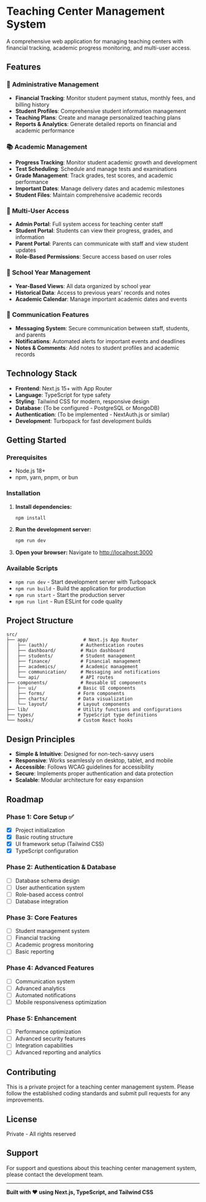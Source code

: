 # Teaching Center Management System

A comprehensive web application for managing teaching centers with financial tracking, academic progress monitoring, and multi-user access.

## Features

### 🏢 **Administrative Management**
- **Financial Tracking**: Monitor student payment status, monthly fees, and billing history
- **Student Profiles**: Comprehensive student information management
- **Teaching Plans**: Create and manage personalized teaching plans
- **Reports & Analytics**: Generate detailed reports on financial and academic performance

### 📚 **Academic Management**
- **Progress Tracking**: Monitor student academic growth and development
- **Test Scheduling**: Schedule and manage tests and examinations
- **Grade Management**: Track grades, test scores, and academic performance
- **Important Dates**: Manage delivery dates and academic milestones
- **Student Files**: Maintain comprehensive academic records

### 👥 **Multi-User Access**
- **Admin Portal**: Full system access for teaching center staff
- **Student Portal**: Students can view their progress, grades, and information
- **Parent Portal**: Parents can communicate with staff and view student updates
- **Role-Based Permissions**: Secure access based on user roles

### 📅 **School Year Management**
- **Year-Based Views**: All data organized by school year
- **Historical Data**: Access to previous years' records and notes
- **Academic Calendar**: Manage important academic dates and events

### 💬 **Communication Features**
- **Messaging System**: Secure communication between staff, students, and parents
- **Notifications**: Automated alerts for important events and deadlines
- **Notes & Comments**: Add notes to student profiles and academic records

## Technology Stack

- **Frontend**: Next.js 15+ with App Router
- **Language**: TypeScript for type safety
- **Styling**: Tailwind CSS for modern, responsive design
- **Database**: (To be configured - PostgreSQL or MongoDB)
- **Authentication**: (To be implemented - NextAuth.js or similar)
- **Development**: Turbopack for fast development builds

## Getting Started

### Prerequisites

- Node.js 18+ 
- npm, yarn, pnpm, or bun

### Installation

1. **Install dependencies:**
   ```bash
   npm install
   ```

2. **Run the development server:**
   ```bash
   npm run dev
   ```

3. **Open your browser:**
   Navigate to [http://localhost:3000](http://localhost:3000)

### Available Scripts

- `npm run dev` - Start development server with Turbopack
- `npm run build` - Build the application for production
- `npm run start` - Start the production server
- `npm run lint` - Run ESLint for code quality

## Project Structure

```
src/
├── app/                    # Next.js App Router
│   ├── (auth)/            # Authentication routes
│   ├── dashboard/         # Main dashboard
│   ├── students/          # Student management
│   ├── finance/           # Financial management
│   ├── academics/         # Academic management
│   ├── communication/     # Messaging and notifications
│   └── api/               # API routes
├── components/            # Reusable UI components
│   ├── ui/               # Basic UI components
│   ├── forms/            # Form components
│   ├── charts/           # Data visualization
│   └── layout/           # Layout components
├── lib/                  # Utility functions and configurations
├── types/                # TypeScript type definitions
└── hooks/                # Custom React hooks
```

## Design Principles

- **Simple & Intuitive**: Designed for non-tech-savvy users
- **Responsive**: Works seamlessly on desktop, tablet, and mobile
- **Accessible**: Follows WCAG guidelines for accessibility
- **Secure**: Implements proper authentication and data protection
- **Scalable**: Modular architecture for easy expansion

## Roadmap

### Phase 1: Core Setup ✅
- [x] Project initialization
- [x] Basic routing structure
- [x] UI framework setup (Tailwind CSS)
- [x] TypeScript configuration

### Phase 2: Authentication & Database
- [ ] Database schema design
- [ ] User authentication system
- [ ] Role-based access control
- [ ] Database integration

### Phase 3: Core Features
- [ ] Student management system
- [ ] Financial tracking
- [ ] Academic progress monitoring
- [ ] Basic reporting

### Phase 4: Advanced Features
- [ ] Communication system
- [ ] Advanced analytics
- [ ] Automated notifications
- [ ] Mobile responsiveness optimization

### Phase 5: Enhancement
- [ ] Performance optimization
- [ ] Advanced security features
- [ ] Integration capabilities
- [ ] Advanced reporting and analytics

## Contributing

This is a private project for a teaching center management system. Please follow the established coding standards and submit pull requests for any improvements.

## License

Private - All rights reserved

## Support

For support and questions about this teaching center management system, please contact the development team.

---

**Built with ❤️ using Next.js, TypeScript, and Tailwind CSS**
